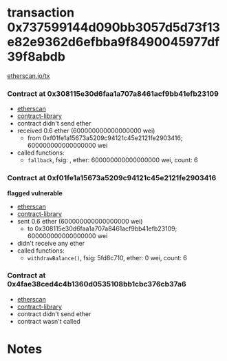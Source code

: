 # transaction 0x737599144d090bb3057d5d73f13e82e9362d6efbba9f8490045977df39f8abdb

[etherscan.io/tx](https://etherscan.io/tx/0x737599144d090bb3057d5d73f13e82e9362d6efbba9f8490045977df39f8abdb)


### Contract at 0x308115e30d6faa1a707a8461acf9bb41efb23109

* [etherscan](https://etherscan.io/address/0x308115e30d6faa1a707a8461acf9bb41efb23109)
* [contract-library](https://contract-library.com/contracts/Ethereum/308115e30d6faa1a707a8461acf9bb41efb23109)
* contract didn't send ether
* received 0.6 ether (600000000000000000 wei)
    * from 0xf01fe1a15673a5209c94121c45e2121fe2903416; 600000000000000000 wei
* called functions:
    * `fallback`, fsig: , ether: 600000000000000000 wei, count: 6


### Contract at 0xf01fe1a15673a5209c94121c45e2121fe2903416

**flagged vulnerable**

* [etherscan](https://etherscan.io/address/0xf01fe1a15673a5209c94121c45e2121fe2903416)
* [contract-library](https://contract-library.com/contracts/Ethereum/f01fe1a15673a5209c94121c45e2121fe2903416)
* sent 0.6 ether (600000000000000000 wei)
    * to 0x308115e30d6faa1a707a8461acf9bb41efb23109; 600000000000000000 wei
* didn't receive any ether
* called functions:
    * `withdrawBalance()`, fsig: 5fd8c710, ether: 0 wei, count: 6


### Contract at 0x4fae38ced4c4b1360d0535108bb1cbc376cb37a6

* [etherscan](https://etherscan.io/address/0x4fae38ced4c4b1360d0535108bb1cbc376cb37a6)
* [contract-library](https://contract-library.com/contracts/Ethereum/4fae38ced4c4b1360d0535108bb1cbc376cb37a6)
* contract didn't send ether
* contract wasn't called

# Notes

